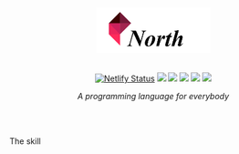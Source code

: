 <div align="center">
  <a href="https://north-lang.github.io" target="_blank"><img src="https://raw.githubusercontent.com/timo-cmd/clarence/master/northyyy.png" alt="N O R T H  -  L A N G" style="max-width:100%; margin: 0 auto;" width="200" height="80">
 </a>
  <br></br>
  
  [![Netlify Status](https://api.netlify.com/api/v1/badges/7f7be795-6fee-4a39-9441-48a358bf3cf5/deploy-status)](https://app.netlify.com/sites/ecstatic-spence-671906/deploys)
![](https://img.shields.io/badge/build-passing-brightgreen)
![](https://img.shields.io/badge/circleci-passing-brightgreen)
![](https://img.shields.io/badge/Self--host-passing-dodgerblue)
![](https://img.shields.io/badge/language-north-blueviolet)
![](https://img.shields.io/badge/86-ScoreMe-ff69b4)
  
  <em>A programming language for everybody</em>

</div>

<br></br>

The skill 

